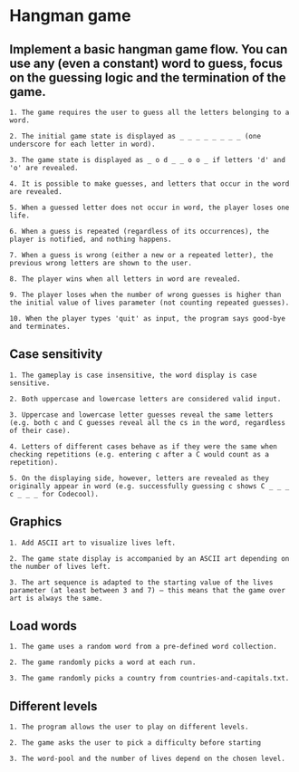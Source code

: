 # Hangman game
## Implement a basic hangman game flow. You can use any (even a constant) word to guess, focus on the guessing logic and the termination of the game.

    1. The game requires the user to guess all the letters belonging to a word.

    2. The initial game state is displayed as _ _ _ _ _ _ _ _ (one underscore for each letter in word).

    3. The game state is displayed as _ o d _ _ o o _ if letters 'd' and 'o' are revealed.

    4. It is possible to make guesses, and letters that occur in the word are revealed.

    5. When a guessed letter does not occur in word, the player loses one life.

    6. When a guess is repeated (regardless of its occurrences), the player is notified, and nothing happens.

    7. When a guess is wrong (either a new or a repeated letter), the previous wrong letters are shown to the user.

    8. The player wins when all letters in word are revealed.

    9. The player loses when the number of wrong guesses is higher than the initial value of lives parameter (not counting repeated guesses).

    10. When the player types 'quit' as input, the program says good-bye and terminates.


## Case sensitivity
    1. The gameplay is case insensitive, the word display is case sensitive.

    2. Both uppercase and lowercase letters are considered valid input.

    3. Uppercase and lowercase letter guesses reveal the same letters (e.g. both c and C guesses reveal all the cs in the word, regardless of their case).

    4. Letters of different cases behave as if they were the same when checking repetitions (e.g. entering c after a C would count as a repetition).

    5. On the displaying side, however, letters are revealed as they originally appear in word (e.g. successfully guessing c shows C _ _ _ c _ _ _ for Codecool).


## Graphics
    1. Add ASCII art to visualize lives left.

    2. The game state display is accompanied by an ASCII art depending on the number of lives left.

    3. The art sequence is adapted to the starting value of the lives parameter (at least between 3 and 7) – this means that the game over art is always the same.


## Load words
    1. The game uses a random word from a pre-defined word collection.

    2. The game randomly picks a word at each run.

    3. The game randomly picks a country from countries-and-capitals.txt.


## Different levels
    1. The program allows the user to play on different levels.

    2. The game asks the user to pick a difficulty before starting

    3. The word-pool and the number of lives depend on the chosen level.




